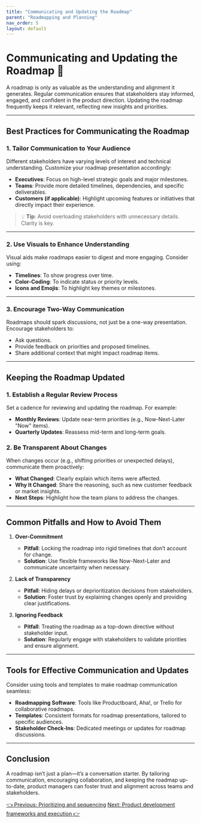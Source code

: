 ```yaml
---
title: "Communicating and Updating the Roadmap"
parent: "Roadmapping and Planning"
nav_order: 5
layout: default
---
```


# Communicating and Updating the Roadmap 📢

A roadmap is only as valuable as the understanding and alignment it generates. Regular communication ensures that stakeholders stay informed, engaged, and confident in the product direction. Updating the roadmap frequently keeps it relevant, reflecting new insights and priorities.

---

## Best Practices for Communicating the Roadmap

### 1. Tailor Communication to Your Audience
Different stakeholders have varying levels of interest and technical understanding. Customize your roadmap presentation accordingly:
- **Executives**: Focus on high-level strategic goals and major milestones.
- **Teams**: Provide more detailed timelines, dependencies, and specific deliverables.
- **Customers (if applicable)**: Highlight upcoming features or initiatives that directly impact their experience.

> 💡 **Tip**: Avoid overloading stakeholders with unnecessary details. Clarity is key.

---

### 2. Use Visuals to Enhance Understanding
Visual aids make roadmaps easier to digest and more engaging. Consider using:
- **Timelines**: To show progress over time.
- **Color-Coding**: To indicate status or priority levels.
- **Icons and Emojis**: To highlight key themes or milestones.

---

### 3. Encourage Two-Way Communication
Roadmaps should spark discussions, not just be a one-way presentation. Encourage stakeholders to:
- Ask questions.
- Provide feedback on priorities and proposed timelines.
- Share additional context that might impact roadmap items.

---

## Keeping the Roadmap Updated

### 1. Establish a Regular Review Process
Set a cadence for reviewing and updating the roadmap. For example:
- **Monthly Reviews**: Update near-term priorities (e.g., Now-Next-Later "Now" items).
- **Quarterly Updates**: Reassess mid-term and long-term goals.

### 2. Be Transparent About Changes
When changes occur (e.g., shifting priorities or unexpected delays), communicate them proactively:
- **What Changed**: Clearly explain which items were affected.
- **Why It Changed**: Share the reasoning, such as new customer feedback or market insights.
- **Next Steps**: Highlight how the team plans to address the changes.

---

## Common Pitfalls and How to Avoid Them

1. **Over-Commitment**
   - **Pitfall**: Locking the roadmap into rigid timelines that don’t account for change.
   - **Solution**: Use flexible frameworks like Now-Next-Later and communicate uncertainty when necessary.

2. **Lack of Transparency**
   - **Pitfall**: Hiding delays or deprioritization decisions from stakeholders.
   - **Solution**: Foster trust by explaining changes openly and providing clear justifications.

3. **Ignoring Feedback**
   - **Pitfall**: Treating the roadmap as a top-down directive without stakeholder input.
   - **Solution**: Regularly engage with stakeholders to validate priorities and ensure alignment.

---

## Tools for Effective Communication and Updates

Consider using tools and templates to make roadmap communication seamless:
- **Roadmapping Software**: Tools like Productboard, Aha!, or Trello for collaborative roadmaps.
- **Templates**: Consistent formats for roadmap presentations, tailored to specific audiences.
- **Stakeholder Check-Ins**: Dedicated meetings or updates for roadmap discussions.

---

## Conclusion

A roadmap isn’t just a plan—it’s a conversation starter. By tailoring communication, encouraging collaboration, and keeping the roadmap up-to-date, product managers can foster trust and alignment across teams and stakeholders.

<div class="nav-buttons">
    <a href="../4-roadmapping-and-planning/prioritization-and-sequencing" class="btn btn-secondary">👈 Previous: Prioritizing and sequencing</a>
    <a href="../5-product-development-frameworks-and-execution" class="btn btn-primary">Next: Product development frameworks and execution 👉</a>
</div>